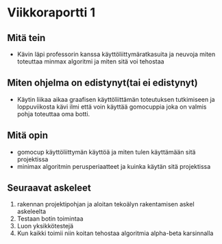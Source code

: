 # Viikkoraportti 1

## Mitä tein
- Kävin läpi professorin kanssa käyttöliittymäratkasuita ja neuvoja miten toteuttaa minmax algoritmi ja miten sitä voi tehostaa

## Miten ohjelma on edistynyt(tai ei edistynyt)
- Käytin liikaa aikaa graafisen käyttöliittämän toteutuksen tutkimiseen ja loppuviikosta kävi ilmi että voin käyttää gomocuppia joka on valmis pohja toteuttaa oma botti. 

## Mitä opin
- gomocup käyttöliittymän käyttöä ja miten tulen käyttämään sitä projektissa
- minimax algoritmin perusperiaatteet ja kuinka käytän sitä projektissa

## Seuraavat askeleet
1. rakennan projektipohjan ja aloitan tekoälyn rakentamisen askel askeleelta
2. Testaan botin toimintaa
3. Luon yksikkötestejä
4. Kun kaikki toimii niin koitan tehostaa algoritmia alpha-beta karsinnalla